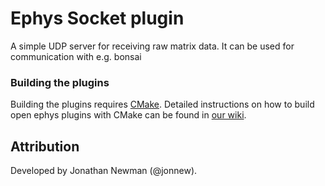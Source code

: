 # Ephys Socket plugin
A simple UDP server for receiving raw matrix data. It can be used for communication with e.g. bonsai

### Building the plugins
Building the plugins requires [CMake](https://cmake.org/). Detailed instructions on how to build open ephys plugins with CMake can be found in [our wiki](https://open-ephys.atlassian.net/wiki/spaces/OEW/pages/1259110401/Plugin+CMake+Builds).

## Attribution
Developed by Jonathan Newman (@jonnew).
